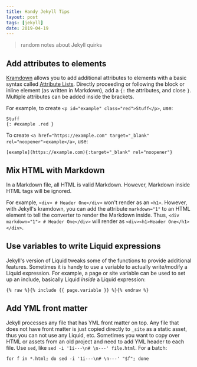 ```yaml
---
title: Handy Jekyll Tips
layout: post
tags: [jekyll]
date: 2019-04-19
---
```


> random notes about Jekyll quirks

## Add attributes to elements

[Kramdown](https://kramdown.gettalong.org/) allows you to add additional attributes to elements with a basic syntax called [Attribute Lists](https://kramdown.gettalong.org/syntax.html#attribute-list-definitions).
Directly proceeding or following the block or inline element (as written in Markdown), add a `{:` the attributes, and close `}`.
Multiple attributes can be added inside the brackets.

For example, to create `<p id="example" class="red">Stuff</p>`, use:

```
Stuff
{: #example .red }
```

To create `<a href="https://example.com" target="_blank" rel="noopener">example</a>`, use:

```
[example](https://example.com){:target="_blank" rel="noopener"}
```

## Mix HTML with Markdown

In a Markdown file, all HTML is valid Markdown.
However, Markdown inside HTML tags will be ignored.

For example, `<div> # Header One</div>` won't render as an `<h1>`.
However, with Jekyll's kramdown, you can add the attribute `markdown="1"` to an HTML element to tell the converter to render the Markdown inside.
Thus, `<div markdown="1"> # Header One</div>` will render as `<div><h1>Header One</h1></div>`.

## Use variables to write Liquid expressions

Jekyll's version of Liquid tweaks some of the functions to provide additional features.
Sometimes it is handy to use a variable to actually write/modify a Liquid expression. 
For example, a page or site variable can be used to set up an include, basically Liquid *inside* a Liquid expression:

`{% raw %}{% include {{ page.variable }} %}{% endraw %}`

## Add YML front matter

Jekyll processes any file that has YML front matter on top. 
Any file that does not have front matter is just copied directly to `_site` as a static asset, thus you can not use any Liquid, etc.
Sometimes you want to copy over HTML or assets from an old project and need to add YML header to each file. 
Use `sed`, like `sed -i '1i---\n# \n---' file.html`. 
For a batch:

`for f in *.html; do sed -i '1i---\n# \n---' "$f"; done`
